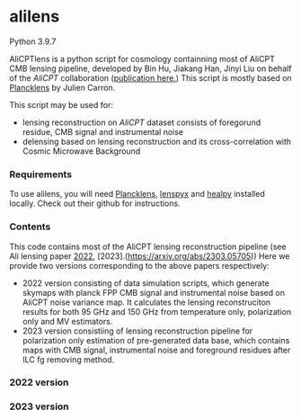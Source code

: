 # alilens

Python 3.9.7

AliCPTlens is a python script for cosmology containning most of AliCPT CMB lensing pipeline, developed by Bin Hu, Jiakang Han, Jinyi Liu on behalf of the *AliCPT* collaboration ([publication here.](https://arxiv.org/abs/2303.05705)) This script is mostly based on [Plancklens](https://github.com/carronj/plancklens) by Julien Carron. 

This script may be used for:
* lensing reconstruction on *AliCPT* dataset consists of foregorund residue, CMB signal and instrumental noise
* delensing based on lensing reconstruction and its cross-correlation with Cosmic Microwave Background

### Requirements
To use alilens, you will need [Plancklens](https://github.com/carronj/plancklens), [lenspyx](https://github.com/carronj/lenspyx) and [healpy](https://github.com/carronj/lenspyx) installed locally. Check out their github for instructions. 

### Contents

This code contains most of the AliCPT lensing reconstruction pipeline (see Ali lensing paper [2022](https://arxiv.org/abs/2204.08158), [2023].(https://arxiv.org/abs/2303.05705)) Here we provide two versions corresponding to the above papers respectively:

* 2022 version consisting of data simulation scripts, which generate skymaps with planck FPP CMB signal and instrumental noise based on AliCPT noise variance map. It calculates the lensing reconstruciton results for both 95 GHz and 150 GHz from temperature only, polarization only and MV estimators.
* 2023 version consistiing of lensing reconstruction pipeline for polarization only estimation of pre-generated data base, which contains maps with CMB signal, instrumental noise and foreground residues after ILC fg removing method.

### 2022 version


### 2023 version
